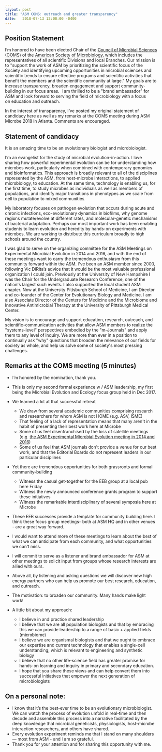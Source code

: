 ```yaml
---
layout: post
title: "ASM COMS: outreach and greater transparency"
date:   2018-07-13 12:00:00 -0400
---
```

## Position Statement

I’m honored to have been elected Chair of the [Council of Microbial Sciences (COMS)](https://www.asm.org/index.php/about-the-american-society-for-microbiology/council-on-microbial-sciences) of the [American Society of Microbiology](https://www.asm.org/), which includes the representatives of all scientific Divisions and local Branches. Our mission is to "support the work of ASM by prioritizing the scientific focus of the Society and identifying upcoming opportunities in microbial sciences and scientific trends to ensure effective programs and scientific activities that benefit the members and the scientific community at large." My goals are to increase transparency, broaden engagement and support community-building in our focus areas.  I am thrilled to be a "brand ambassador" for ASM and look forward to serving the field of microbiology with a focus on education and outreach.

In the interest of transparency, I’ve posted my original statement of candidacy here as well as my remarks at the COMS meeting during ASM Microbe 2018 in Atlanta. Comments are encouraged.

## Statement of candidacy

It is an amazing time to be an evolutionary biologist and microbiologist. 

I’m an evangelist for the study of microbial evolution-in-action. I love sharing how powerful experimental evolution can be for understanding how microbes work, particularly when combined with contemporary genomics and bioinformatics. This approach is broadly relevant to all of the disciplines represented by the ASM, from host-microbe interactions, to applied microbiology, to education. At the same time, technology is enabling us, for the first time, to study microbes as individuals as well as members of populations, and identify major transitions in phenotypes as we scale from cell to population to mixed communities. 

My laboratory focuses on pathogen evolution that occurs during acute and chronic infections, eco-evolutionary dynamics in biofilms, why genome regions mutate/evolve at different rates, and molecular-genetic mechanisms of bacterial adaptation. Perhaps our most important work has been enabling students to learn evolution and heredity by hands-on experiments with microbes. We are working to distribute this curriculum broadly to high schools around the country. 

I was glad to serve on the organizing committee for the ASM Meetings on Experimental Microbial Evolution in 2014 and 2016, and with the end of these meetings want to carry the tremendous enthusiasm from this community forward within the ASM. I've been an ASM member since 2000, following Vic DiRita’s advice that it would be the most valuable professional organization I could join. Previously at the University of New Hampshire I was the Chair for the Undergraduate Research Conference, one of the nation's largest such events. I also supported the local student ASM chapter. Now at the University Pittsburgh School of Medicine, I am Director and co-founder of the Center for Evolutionary Biology and Medicine. I am also Associate Director of the Centers for Medicine and the Microbiome and Innovative Antimicrobial Therapy at the University of Pittsburgh Medical Center.

My vision is to encourage and support education, research, outreach, and scientific-communication activities that allow ASM members to realize the "systems-level" perspectives embodied by the "m-Journals" and apply them to any level of inquiry. We are more than ever in a position to continually ask "why" questions that broaden the relevance of our fields for society as whole, and help us solve some of society's most pressing challenges.

## Remarks at the COMS meeting (5 minutes)

- I’m honored by the nomination, thank you.
- This is only my second formal experience w / ASM leadership, my first being the Microbial Evolution and Ecology focus group held in Dec 2017.
- We learned a lot at that successful retreat
    - We draw from several academic communities comprising research and researchers for whom ASM is not HOME (e.g. ASV, ISME)
    - That feeling of a lack of representation means that many aren't in the habit of presenting their best work here at Microbe 
    - Some of us feel disenfranchised by the loss of satellite meetings (e.g. [the ASM Experimental Microbial Evolution meeting in 2014 and 2016](https://www.asm.org/index.php/asm-conferences-resources/past-conferences/item/6197-conference-scope-eme-2))
    - Some of us feel that ASM journals don't provide a venue for our best work, and that the Editorial Boards do not represent leaders in our particular disciplines
- Yet there are tremendous opportunities for both grassroots and formal community-building
    - Witness the casual get-together for the EEB group at a local pub here Friday
    - Witness the newly announced conference grants program to support these initiatives
    - Witness the remarkable interdisciplinary of several symposia here at Microbe
- These EEB successes provide a template for community building here. I think these focus group meetings- both at ASM HQ and in other venues - are a great way forward.
- I would want to attend more of these meetings to learn about the best of what we can anticipate from each community, and what opportunities we can't miss.
- I will commit to serve as a listener and brand ambassador for ASM at other meetings to solicit input from groups whose research interests are allied with ours.
- Above all, by listening and asking questions we will discover new high energy partners who can help us promote our best research, education, and outreach.
- The motivation: to broaden our community. Many hands make light work!

- A little bit about my approach:
    - I believe in and practice shared leadership 
    - I believe that we are all population biologists and that by embracing this we can provide leadership to a range of basic + applied fields (microbiome)
    - I believe we are organismal biologists and that we ought to embrace our expertise and current technology that enables a single-cell understanding, which is relevant to engineering and synthetic biology
    - I believe that no other life-science field has greater promise for hands-on learning and inquiry in primary and secondary education.
    - I hope that you share these views and can help convert them into successful initiatives that empower the next generation of microbiologists

## On a personal note:

- I know that it’s the best-ever time to be an evolutionary microbiologist. We can watch the process of evolution unfold in real-time and then decode and assemble this process into a narrative facilitated by the deep knowledge that microbial geneticists, physiologists, host-microbe interaction researchers, and others have shared.
- Every evolution experiment reminds me that I stand on many shoulders — most from ASM - and I am so grateful.
- Thank you for your attention and for sharing this opportunity with me. 
